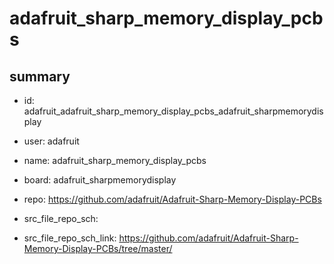 # adafruit_sharp_memory_display_pcbs
 
## summary 
* id: adafruit_adafruit_sharp_memory_display_pcbs_adafruit_sharpmemorydisplay
* user: adafruit
* name: adafruit_sharp_memory_display_pcbs
* board: adafruit_sharpmemorydisplay
* repo: https://github.com/adafruit/Adafruit-Sharp-Memory-Display-PCBs



* src_file_repo_sch: 
* src_file_repo_sch_link: https://github.com/adafruit/Adafruit-Sharp-Memory-Display-PCBs/tree/master/






